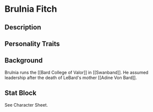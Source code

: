 # Brulnia Fitch
## Description
 
## Personality Traits

## Background
Brulnia runs the [[Bard College of Valor]] in [[Swanband]]. He assumed leadership after the death of LeBard's mother [[Adine Von Bard]]. 

## Stat Block
See Character Sheet.